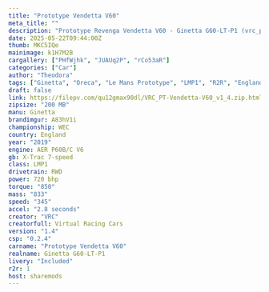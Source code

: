 ```yaml
---
title: "Prototype Vendetta V60"
meta_title: ""
description: "Prototype Revenga Vendetta V60 - Ginetta G60-LT-P1 (vrc_pt_2019_vendetta_v60) by VRC"
date: 2025-05-22T09:44:00Z
thumb: MKC5IQe
mainimage: k1H7M2B
cargallery: ["PHfWjhk", "JUAUq2P", "rCo53aR"]
categories: ["Car"]
author: "Theodora"
tags: ["Ginetta", "Oreca", "Le Mans Prototype", "LMP1", "R2R", "England", "2019", "VRC"]
draft: false
link: https://filepv.com/qu12gmax90dl/VRC_PT-Vendetta-V60_v1_4.zip.html
zipsize: "200 MB"
manu: Ginetta
brandimgur: A83hV1i
championship: WEC
country: England
year: "2019"
engine: AER P60B/C V6
gb: X-Trac 7-speed
class: LMP1
drivetrain: RWD
power: 720 bhp 
torque: "850"
mass: "833"
speed: "345"
accel: "2.8 seconds"
creator: "VRC"
creatorfull: Virtual Racing Cars
version: "1.4"
csp: "0.2.4"
carname: "Prototype Vendetta V60"
realname: Ginetta G60-LT-P1
livery: "Included"
r2r: 1
host: sharemods
---
```

